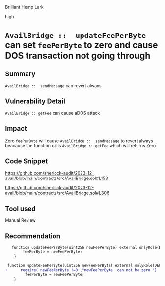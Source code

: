 Brilliant Hemp Lark

high

# ` AvailBridge ::  updateFeePerByte ` can set  `feePerByte`  to zero and cause DOS transaction not going through

## Summary
` AvailBridge ::  sendMessage ` can revert always

## Vulnerability Detail
`AvailBridge :: getFee` can cause aDOS attack

## Impact
Zero  `feePerByte`  will cause ` AvailBridge ::  sendMessage `  to revert always beacause the function calls `AvailBridge :: getFee`
which will returns Zero 
 
## Code Snippet
https://github.com/sherlock-audit/2023-12-avail/blob/main/contracts/src/AvailBridge.sol#L153

https://github.com/sherlock-audit/2023-12-avail/blob/main/contracts/src/AvailBridge.sol#L306

## Tool used

Manual Review

## Recommendation
```diff
   function updateFeePerByte(uint256 newFeePerByte) external onlyRole(DEFAULT_ADMIN_ROLE) {
        feePerByte = newFeePerByte;
    }

 function updateFeePerByte(uint256 newFeePerByte) external onlyRole(DEFAULT_ADMIN_ROLE) {
+      require( newFeePerByte !=0 ,"newFeePerByte  can not be zero ")
         feePerByte = newFeePerByte;
    }
```
